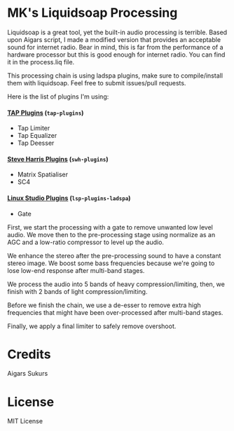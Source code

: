 # MK's Liquidsoap Processing
Liquidsoap is a great tool, yet the built-in audio processing is terrible. Based upon Aigars script, I made a modified version that provides an acceptable sound for internet radio. Bear in mind, this is far from the performance of a hardware processor but this is good enough for internet radio. You can find it in the process.liq file.

This processing chain is using ladspa plugins, make sure to compile/install them with liquidsoap. Feel free to submit issues/pull requests.

Here is the list of plugins I'm using:

#### [TAP Plugins](https://tomscii.sig7.se/tap-plugins/) (`tap-plugins`)
* Tap Limiter
* Tap Equalizer
* Tap Deesser

#### [Steve Harris Plugins](http://plugin.org.uk/ladspa-swh/docs/ladspa-swh.html) (`swh-plugins`)
* Matrix Spatialiser
* SC4

#### [Linux Studio Plugins](https://lsp-plug.in/?page=manuals) (`lsp-plugins-ladspa`)
* Gate

First, we start the processing with a gate to remove unwanted low level audio. We move then to the pre-processing stage using normalize as an AGC and a low-ratio compressor to level up the audio.

We enhance the stereo after the pre-processing sound to have a constant stereo image. We boost some bass frequencies because we're going to lose low-end response after multi-band stages.

We process the audio into 5 bands of heavy compression/limiting, then, we finish with 2 bands of light compression/limiting.

Before we finish the chain, we use a de-esser to remove extra high frequencies that might have been over-processed after multi-band stages.

Finally, we apply a final limiter to safely remove overshoot.

# Credits
Aigars Sukurs

# License
MIT License
